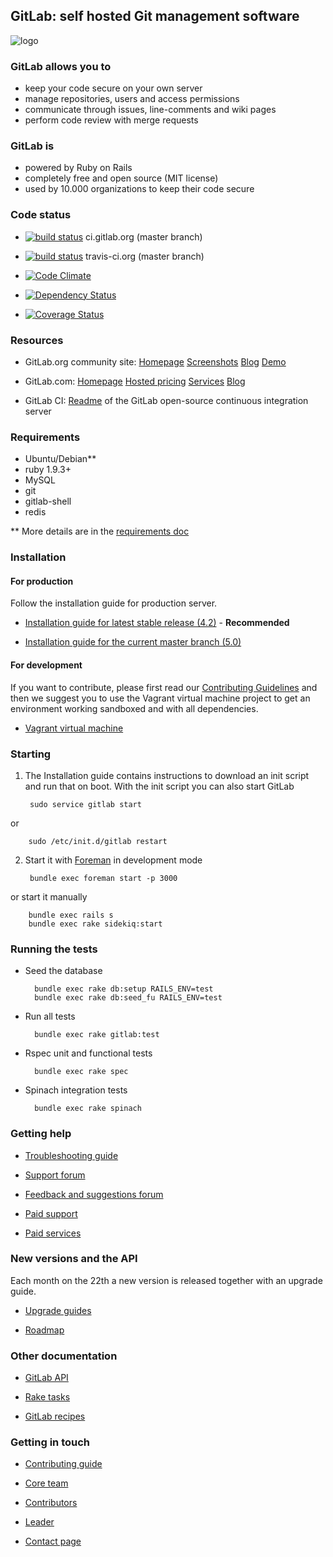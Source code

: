 ## GitLab: self hosted Git management software

![logo](https://raw.github.com/gitlabhq/gitlabhq/master/public/gitlab_logo.png)

### GitLab allows you to
 * keep your code secure on your own server
 * manage repositories, users and access permissions
 * communicate through issues, line-comments and wiki pages
 * perform code review with merge requests

### GitLab is

* powered by Ruby on Rails
* completely free and open source (MIT license)
* used by 10.000 organizations to keep their code secure

### Code status

* [![build status](http://ci.gitlab.org/projects/1/status?ref=master)](http://ci.gitlab.org/projects/1?ref=master) ci.gitlab.org (master branch)

* [![build status](https://secure.travis-ci.org/gitlabhq/gitlabhq.png)](https://travis-ci.org/gitlabhq/gitlabhq) travis-ci.org (master branch)

* [![Code Climate](https://codeclimate.com/github/gitlabhq/gitlabhq.png)](https://codeclimate.com/github/gitlabhq/gitlabhq)

* [![Dependency Status](https://gemnasium.com/gitlabhq/gitlabhq.png)](https://gemnasium.com/gitlabhq/gitlabhq)

* [![Coverage Status](https://coveralls.io/repos/gitlabhq/gitlabhq/badge.png?branch=master)](https://coveralls.io/r/gitlabhq/gitlabhq)

### Resources

* GitLab.org community site: [Homepage](http://gitlab.org) [Screenshots](http://gitlab.org/screenshots/) [Blog](http://blog.gitlab.org/) [Demo](http://demo.gitlabhq.com/users/sign_in)

* GitLab.com: [Homepage](http://blog.gitlab.com/) [Hosted pricing](http://blog.gitlab.com/pricing/) [Services](http://blog.gitlab.com/services/) [Blog](http://blog.gitlab.com/blog/)

* GitLab CI: [Readme](https://github.com/gitlabhq/gitlab-ci/blob/master/README.md) of the GitLab open-source continuous integration server

### Requirements

* Ubuntu/Debian**
* ruby 1.9.3+
* MySQL
* git
* gitlab-shell
* redis

** More details are in the [requirements doc](https://github.com/gitlabhq/gitlabhq/blob/master/doc/install/requirements.md)

### Installation

#### For production

Follow the installation guide for production server.

* [Installation guide for latest stable release (4.2)](https://github.com/gitlabhq/gitlabhq/blob/4-2-stable/doc/install/installation.md) - **Recommended**

* [Installation guide for the current master branch (5.0)](https://github.com/gitlabhq/gitlabhq/blob/master/doc/install/installation.md)


#### For development

If you want to contribute, please first read our [Contributing Guidelines](https://github.com/gitlabhq/gitlabhq/blob/master/CONTRIBUTING.md) and then we suggest you to use the Vagrant virtual machine project to get an environment working sandboxed and with all dependencies.

* [Vagrant virtual machine](https://github.com/gitlabhq/gitlab-vagrant-vm)

### Starting

1. The Installation guide contains instructions to download an init script and run that on boot. With the init script you can also start GitLab

        sudo service gitlab start

  or

        sudo /etc/init.d/gitlab restart

2. Start it with [Foreman](https://github.com/ddollar/foreman) in development mode

        bundle exec foreman start -p 3000

 or start it manually

        bundle exec rails s
        bundle exec rake sidekiq:start

### Running the tests

* Seed the database

        bundle exec rake db:setup RAILS_ENV=test
        bundle exec rake db:seed_fu RAILS_ENV=test

* Run all tests

        bundle exec rake gitlab:test

* Rspec unit and functional tests

        bundle exec rake spec

* Spinach integration tests

        bundle exec rake spinach

### Getting help

* [Troubleshooting guide](https://github.com/gitlabhq/gitlab-public-wiki/wiki/Trouble-Shooting-Guide)

* [Support forum](https://groups.google.com/forum/#!forum/gitlabhq)

* [Feedback and suggestions forum](http://gitlab.uservoice.com/forums/176466-general)

* [Paid support](http://blog.gitlab.com/support/)

* [Paid services](http://blog.gitlab.com/services/)

### New versions and the API

Each month on the 22th a new version is released together with an upgrade guide.

* [Upgrade guides](https://github.com/gitlabhq/gitlabhq/wiki)

* [Roadmap](https://github.com/gitlabhq/gitlabhq/blob/master/ROADMAP.md)

### Other documentation

* [GitLab API](https://github.com/gitlabhq/gitlabhq/blob/master/doc/api/README.md)

* [Rake tasks](https://github.com/gitlabhq/gitlabhq/tree/master/doc/raketasks)

* [GitLab recipes](https://github.com/gitlabhq/gitlab-recipes)

### Getting in touch

* [Contributing guide](https://github.com/gitlabhq/gitlabhq/blob/master/CONTRIBUTING.md)

* [Core team](https://github.com/gitlabhq?tab=members)

* [Contributors](https://github.com/gitlabhq/gitlabhq/graphs/contributors)

* [Leader](https://github.com/randx)

* [Contact page](http://gitlab.org/contact/)
